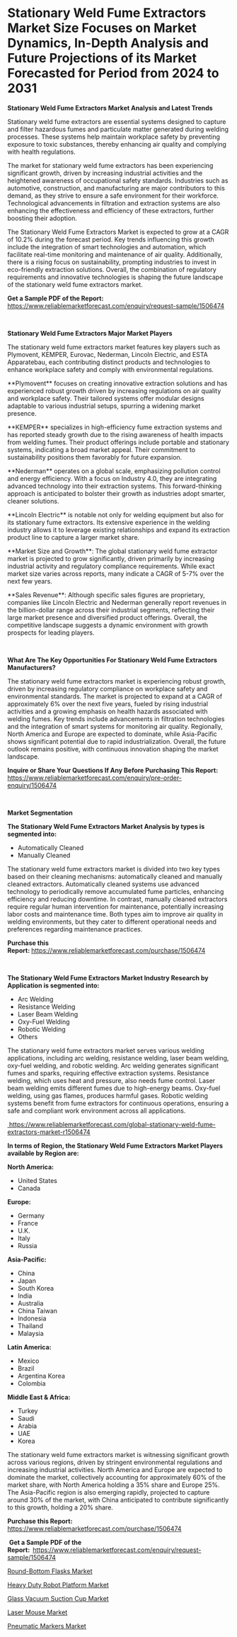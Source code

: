 <p><h1>Stationary Weld Fume Extractors Market Size Focuses on Market Dynamics, In-Depth Analysis and Future Projections of its Market Forecasted for Period from 2024 to 2031</h1></p><p><strong>Stationary Weld Fume Extractors Market Analysis and Latest Trends</strong></p>
<p><p>Stationary weld fume extractors are essential systems designed to capture and filter hazardous fumes and particulate matter generated during welding processes. These systems help maintain workplace safety by preventing exposure to toxic substances, thereby enhancing air quality and complying with health regulations. </p><p>The market for stationary weld fume extractors has been experiencing significant growth, driven by increasing industrial activities and the heightened awareness of occupational safety standards. Industries such as automotive, construction, and manufacturing are major contributors to this demand, as they strive to ensure a safe environment for their workforce. Technological advancements in filtration and extraction systems are also enhancing the effectiveness and efficiency of these extractors, further boosting their adoption.</p><p>The Stationary Weld Fume Extractors Market is expected to grow at a CAGR of 10.2% during the forecast period. Key trends influencing this growth include the integration of smart technologies and automation, which facilitate real-time monitoring and maintenance of air quality. Additionally, there is a rising focus on sustainability, prompting industries to invest in eco-friendly extraction solutions. Overall, the combination of regulatory requirements and innovative technologies is shaping the future landscape of the stationary weld fume extractors market.</p></p>
<p><strong>Get a Sample PDF of the Report:&nbsp;</strong> <a href="https://www.reliablemarketforecast.com/enquiry/request-sample/1506474">https://www.reliablemarketforecast.com/enquiry/request-sample/1506474</a></p>
<p>&nbsp;</p>
<p><strong>Stationary Weld Fume Extractors Major Market Players</strong></p>
<p><p>The stationary weld fume extractors market features key players such as Plymovent, KEMPER, Eurovac, Nederman, Lincoln Electric, and ESTA Apparatebau, each contributing distinct products and technologies to enhance workplace safety and comply with environmental regulations.</p><p>**Plymovent** focuses on creating innovative extraction solutions and has experienced robust growth driven by increasing regulations on air quality and workplace safety. Their tailored systems offer modular designs adaptable to various industrial setups, spurring a widening market presence.</p><p>**KEMPER** specializes in high-efficiency fume extraction systems and has reported steady growth due to the rising awareness of health impacts from welding fumes. Their product offerings include portable and stationary systems, indicating a broad market appeal. Their commitment to sustainability positions them favorably for future expansion.</p><p>**Nederman** operates on a global scale, emphasizing pollution control and energy efficiency. With a focus on Industry 4.0, they are integrating advanced technology into their extraction systems. This forward-thinking approach is anticipated to bolster their growth as industries adopt smarter, cleaner solutions. </p><p>**Lincoln Electric** is notable not only for welding equipment but also for its stationary fume extractors. Its extensive experience in the welding industry allows it to leverage existing relationships and expand its extraction product line to capture a larger market share.</p><p>**Market Size and Growth**: The global stationary weld fume extractor market is projected to grow significantly, driven primarily by increasing industrial activity and regulatory compliance requirements. While exact market size varies across reports, many indicate a CAGR of 5-7% over the next few years.</p><p>**Sales Revenue**: Although specific sales figures are proprietary, companies like Lincoln Electric and Nederman generally report revenues in the billion-dollar range across their industrial segments, reflecting their large market presence and diversified product offerings. Overall, the competitive landscape suggests a dynamic environment with growth prospects for leading players.</p></p>
<p>&nbsp;</p>
<p><strong>What Are The Key Opportunities For Stationary Weld Fume Extractors Manufacturers?</strong></p>
<p><p>The stationary weld fume extractors market is experiencing robust growth, driven by increasing regulatory compliance on workplace safety and environmental standards. The market is projected to expand at a CAGR of approximately 6% over the next five years, fueled by rising industrial activities and a growing emphasis on health hazards associated with welding fumes. Key trends include advancements in filtration technologies and the integration of smart systems for monitoring air quality. Regionally, North America and Europe are expected to dominate, while Asia-Pacific shows significant potential due to rapid industrialization. Overall, the future outlook remains positive, with continuous innovation shaping the market landscape.</p></p>
<p><strong>Inquire or Share Your Questions If Any Before Purchasing This Report:</strong> <a href="https://www.reliablemarketforecast.com/enquiry/pre-order-enquiry/1506474">https://www.reliablemarketforecast.com/enquiry/pre-order-enquiry/1506474</a></p>
<p>&nbsp;</p>
<p><strong>Market Segmentation</strong></p>
<p><strong>The Stationary Weld Fume Extractors Market Analysis by types is segmented into:</strong></p>
<p><ul><li>Automatically Cleaned</li><li>Manually Cleaned</li></ul></p>
<p><p>The stationary weld fume extractors market is divided into two key types based on their cleaning mechanisms: automatically cleaned and manually cleaned extractors. Automatically cleaned systems use advanced technology to periodically remove accumulated fume particles, enhancing efficiency and reducing downtime. In contrast, manually cleaned extractors require regular human intervention for maintenance, potentially increasing labor costs and maintenance time. Both types aim to improve air quality in welding environments, but they cater to different operational needs and preferences regarding maintenance practices.</p></p>
<p><strong>Purchase this Report:&nbsp;</strong><a href="https://www.reliablemarketforecast.com/purchase/1506474">https://www.reliablemarketforecast.com/purchase/1506474</a></p>
<p>&nbsp;</p>
<p><strong>The Stationary Weld Fume Extractors Market Industry Research by Application is segmented into:</strong></p>
<p><ul><li>Arc Welding</li><li>Resistance Welding</li><li>Laser Beam Welding</li><li>Oxy-Fuel Welding</li><li>Robotic Welding</li><li>Others</li></ul></p>
<p><p>The stationary weld fume extractors market serves various welding applications, including arc welding, resistance welding, laser beam welding, oxy-fuel welding, and robotic welding. Arc welding generates significant fumes and sparks, requiring effective extraction systems. Resistance welding, which uses heat and pressure, also needs fume control. Laser beam welding emits different fumes due to high-energy beams. Oxy-fuel welding, using gas flames, produces harmful gases. Robotic welding systems benefit from fume extractors for continuous operations, ensuring a safe and compliant work environment across all applications.</p></p>
<p><a href="https://www.reliablemarketforecast.com/global-stationary-weld-fume-extractors-market-r1506474">&nbsp;https://www.reliablemarketforecast.com/global-stationary-weld-fume-extractors-market-r1506474</a></p>
<p><strong>In terms of Region, the Stationary Weld Fume Extractors Market Players available by Region are:</strong></p>
<p>
    <p> <strong> North America: </strong>
        <ul>
            <li>United States</li>
            <li>Canada</li>
        </ul>
        </p> 
    <p> <strong> Europe: </strong>
        <ul>
            <li>Germany</li>
            <li>France</li>
            <li>U.K.</li>
            <li>Italy</li>
            <li>Russia</li>
        </ul>
        </p> 
    <p> <strong> Asia-Pacific: </strong>
        <ul>
            <li>China</li>
            <li>Japan</li>
            <li>South Korea</li>
            <li>India</li>
            <li>Australia</li>
            <li>China Taiwan</li>
            <li>Indonesia</li>
            <li>Thailand</li>
            <li>Malaysia</li>
        </ul>
        </p> 
    <p> <strong> Latin America: </strong>
        <ul>
            <li>Mexico</li>
            <li>Brazil</li>
            <li>Argentina Korea</li>
            <li>Colombia</li>
        </ul>
        </p> 
    <p> <strong> Middle East & Africa: </strong>
        <ul>
            <li>Turkey</li>
            <li>Saudi</li>
            <li>Arabia</li>
            <li>UAE</li>
            <li>Korea</li>
        </ul>
    </p>
    </p>
<p><p>The stationary weld fume extractors market is witnessing significant growth across various regions, driven by stringent environmental regulations and increasing industrial activities. North America and Europe are expected to dominate the market, collectively accounting for approximately 60% of the market share, with North America holding a 35% share and Europe 25%. The Asia-Pacific region is also emerging rapidly, projected to capture around 30% of the market, with China anticipated to contribute significantly to this growth, holding a 20% share.</p></p>
<p><strong>Purchase this Report: </strong><a href="https://www.reliablemarketforecast.com/purchase/1506474">https://www.reliablemarketforecast.com/purchase/1506474</a></p>
<p>&nbsp;<strong>Get a Sample PDF of the Report:&nbsp;&nbsp;</strong><a href="https://www.reliablemarketforecast.com/enquiry/request-sample/1506474">https://www.reliablemarketforecast.com/enquiry/request-sample/1506474</a></p>
<p><strong></strong></p>
<p><p><a href="https://medium.com/@luigispence46/future-trajectory-of-the-round-bottom-flasks-market-emerging-market-trends-and-forecasts-till-2031-1c15923250e1">Round-Bottom Flasks Market</a></p><p><a href="https://www.linkedin.com/pulse/heavy-duty-robot-platform-market-trends-detailed-study-its-segmentation-vah8f?trackingId=tdr74hB8QFSBU2%2FYPDBFAA%3D%3D">Heavy Duty Robot Platform Market</a></p><p><a href="https://issuu.com/reportprime-2/docs/glass-vacuum-suction-cup-market-siz_5363d9aa62044b">Glass Vacuum Suction Cup Market</a></p><p><a href="https://issuu.com/reportprime-2/docs/laser-mouse-market-size-2030.pptx_ac2063fd766b57">Laser Mouse Market</a></p><p><a href="https://github.com/vimar16th/Market-Research-Report-List-6/blob/main/pneumatic-markers-market.md">Pneumatic Markers Market</a></p></p>